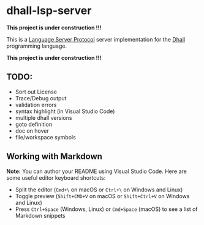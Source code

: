 # dhall-lsp-server

**This project is under construction !!!**

This is a [Language Server Protocol](https://microsoft.github.io/language-server-protocol/) server implementation for the [Dhall](https://dhall-lang.org) programming language.

**This project is under construction !!!**

## TODO:

* Sort out License
* Trace/Debug output
* validation errors
* syntax highlight (in Visual Studio Code)
* multiple dhall versions
* goto definition
* doc on hover
* file/workspace symbols

## Working with Markdown

**Note:** You can author your README using Visual Studio Code.  Here are some useful editor keyboard shortcuts:

* Split the editor (`Cmd+\` on macOS or `Ctrl+\` on Windows and Linux)
* Toggle preview (`Shift+CMD+V` on macOS or `Shift+Ctrl+V` on Windows and Linux)
* Press `Ctrl+Space` (Windows, Linux) or `Cmd+Space` (macOS) to see a list of Markdown snippets